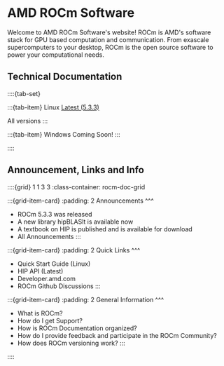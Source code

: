 # AMD ROCm Software

Welcome to AMD ROCm Software's website! ROCm is AMD's software stack for GPU based computation and communication. 
From exascale supercomputers to your desktop, ROCm is the open source software to power your computational needs.


## Technical Documentation
::::{tab-set}

:::{tab-item} Linux 
[Latest (5.3.3)](https://rocmdocs.amd.com/projects/overview/en/rtd/)

All versions
:::

:::{tab-item} Windows
Coming Soon!
:::

::::

## Announcement, Links and Info

::::{grid} 1 1 3 3
:class-container: rocm-doc-grid

:::{grid-item-card}
:padding: 2
Announcements
^^^
 * ROCm 5.3.3 was released
 * A new library hipBLASlt is available now
 * A textbook on HIP is published and is available for download
 * All Announcements
:::

:::{grid-item-card}
:padding: 2
Quick Links 
^^^
 * Quick Start Guide (Linux)
 * HIP API (Latest)
 * Developer.amd.com
 * ROCm Github Discussions 
:::

:::{grid-item-card}
:padding: 2
General Information 
^^^
 * What is ROCm? 
 * How do I get Support?
 * How is ROCm Documentation organized?
 * How do I provide feedback and participate in the ROCm Community?
 * How does ROCm versioning work? 
:::



::::

   
